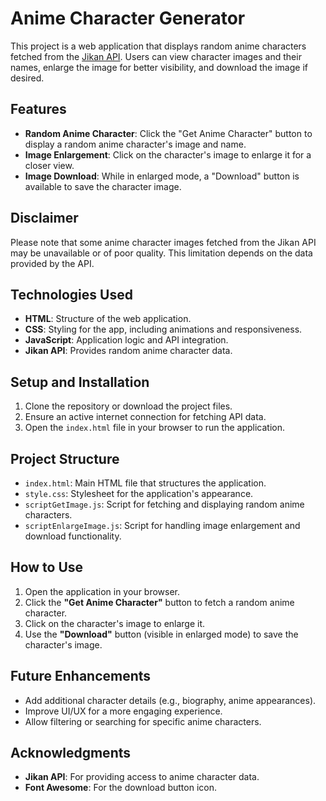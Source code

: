 # Anime Character Generator

This project is a web application that displays random anime characters fetched from the [Jikan API](https://jikan.moe/). Users can view character images and their names, enlarge the image for better visibility, and download the image if desired.

## Features

- **Random Anime Character**: Click the "Get Anime Character" button to display a random anime character's image and name.
- **Image Enlargement**: Click on the character's image to enlarge it for a closer view.
- **Image Download**: While in enlarged mode, a "Download" button is available to save the character image.

## Disclaimer

Please note that some anime character images fetched from the Jikan API may be unavailable or of poor quality. This limitation depends on the data provided by the API.

## Technologies Used

- **HTML**: Structure of the web application.
- **CSS**: Styling for the app, including animations and responsiveness.
- **JavaScript**: Application logic and API integration.
- **Jikan API**: Provides random anime character data.

## Setup and Installation

1. Clone the repository or download the project files.
2. Ensure an active internet connection for fetching API data.
3. Open the `index.html` file in your browser to run the application.

## Project Structure

- `index.html`: Main HTML file that structures the application.
- `style.css`: Stylesheet for the application's appearance.
- `scriptGetImage.js`: Script for fetching and displaying random anime characters.
- `scriptEnlargeImage.js`: Script for handling image enlargement and download functionality.

## How to Use

1. Open the application in your browser.
2. Click the **"Get Anime Character"** button to fetch a random anime character.
3. Click on the character's image to enlarge it.
4. Use the **"Download"** button (visible in enlarged mode) to save the character's image.

## Future Enhancements

- Add additional character details (e.g., biography, anime appearances).
- Improve UI/UX for a more engaging experience.
- Allow filtering or searching for specific anime characters.

## Acknowledgments

- **Jikan API**: For providing access to anime character data.
- **Font Awesome**: For the download button icon.
